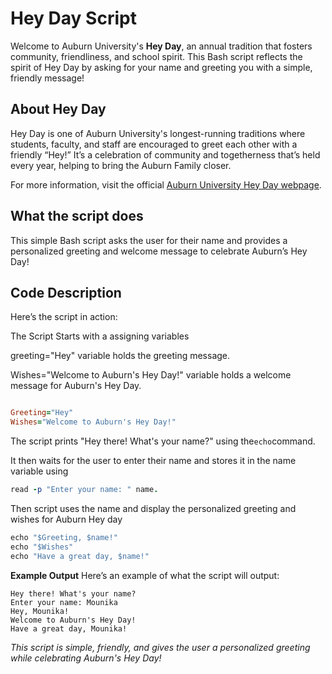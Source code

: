 # Hey Day Script 

Welcome to Auburn University's **Hey Day**, an annual tradition that fosters community, friendliness, and school spirit. This Bash script reflects the spirit of Hey Day by asking for your name and greeting you with a simple, friendly message!

## About Hey Day

Hey Day is one of Auburn University's longest-running traditions where students, faculty, and staff are encouraged to greet each other with a friendly “Hey!” It’s a celebration of community and togetherness that’s held every year, helping to bring the Auburn Family closer.

For more information, visit the official [Auburn University Hey Day webpage](http://sga.auburn.edu/hey-day/).

## What the script does

This simple Bash script asks the user for their name and provides a personalized greeting and welcome message to celebrate Auburn’s Hey Day!

## Code Description

Here’s the script in action:

The Script Starts with a assigning variables 

greeting="Hey" variable holds the greeting message.

Wishes="Welcome to Auburn's Hey Day!" variable holds a welcome message for Auburn's Hey Day.
```ruby

Greeting="Hey"
Wishes="Welcome to Auburn's Hey Day!"

```
The script prints "Hey there! What's your name?" using the``` echo ```command.

It then waits for the user to enter their name and stores it in the name variable using
```ruby 
read -p "Enter your name: " name.
```
Then script uses the name and display the personalized greeting and  wishes for Auburn Hey day
```ruby
echo "$Greeting, $name!"
echo "$Wishes"
echo "Have a great day, $name!"
```
**Example Output**
Here’s an example of what the script will output:
```
Hey there! What's your name?
Enter your name: Mounika
Hey, Mounika!
Welcome to Auburn's Hey Day!
Have a great day, Mounika!
```
*This script is simple, friendly, and gives the user a personalized greeting while celebrating Auburn's Hey Day!*


